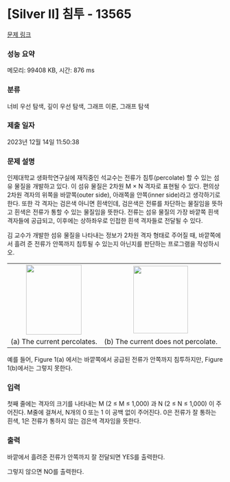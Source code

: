 # [Silver II] 침투 - 13565 

[문제 링크](https://www.acmicpc.net/problem/13565) 

### 성능 요약

메모리: 99408 KB, 시간: 876 ms

### 분류

너비 우선 탐색, 깊이 우선 탐색, 그래프 이론, 그래프 탐색

### 제출 일자

2023년 12월 14일 11:50:38

### 문제 설명

<p>인제대학교 생화학연구실에 재직중인 석교수는 전류가 침투(percolate) 할 수 있는 섬유 물질을 개발하고 있다. 이 섬유 물질은 2차원 M × N 격자로 표현될 수 있다. 편의상 2차원 격자의 위쪽을 바깥쪽(outer side), 아래쪽을 안쪽(inner side)라고 생각하기로 한다. 또한 각 격자는 검은색 아니면 흰색인데, 검은색은 전류를 차단하는 물질임을 뜻하고 흰색은 전류가 통할 수 있는 물질임을 뜻한다. 전류는 섬유 물질의 가장 바깥쪽 흰색 격자들에 공급되고, 이후에는 상하좌우로 인접한 흰색 격자들로 전달될 수 있다.</p>

<p>김 교수가 개발한 섬유 물질을 나타내는 정보가 2차원 격자 형태로 주어질 때, 바깥쪽에서 흘려 준 전류가 안쪽까지 침투될 수 있는지 아닌지를 판단하는 프로그램을 작성하시오.</p>

<table class="table" style="width:100%">
	<tbody>
		<tr>
			<td style="text-align:center"><img alt="" src="https://onlinejudgeimages.s3-ap-northeast-1.amazonaws.com/problem/13565/1.png" style="height:163px; width:129px"></td>
			<td style="text-align:center"><img alt="" src="https://onlinejudgeimages.s3-ap-northeast-1.amazonaws.com/problem/13565/2.png" style="height:157px; width:127px"></td>
		</tr>
		<tr>
			<td style="text-align:center">(a) The current percolates.</td>
			<td style="text-align:center">(b) The current does not percolate.</td>
		</tr>
	</tbody>
</table>

<p>예를 들어, Figure 1(a) 에서는 바깥쪽에서 공급된 전류가 안쪽까지 침투하지만, Figure 1(b)에서는 그렇지 못한다.</p>

### 입력 

 <p>첫째 줄에는 격자의 크기를 나타내는  M (2 ≤ M ≤ 1,000) 과 N (2 ≤ N ≤ 1,000) 이 주어진다. M줄에 걸쳐서, N개의 0 또는 1 이 공백 없이 주어진다. 0은 전류가 잘 통하는 흰색, 1은 전류가 통하지 않는 검은색 격자임을 뜻한다.</p>

### 출력 

 <p>바깥에서 흘려준 전류가 안쪽까지 잘 전달되면 YES를 출력한다.</p>

<p>그렇지 않으면 NO를 출력한다.</p>

